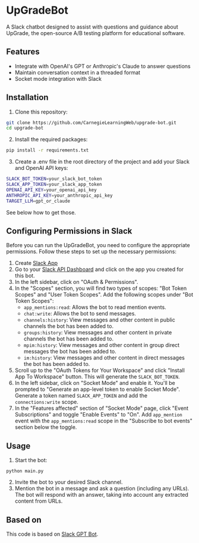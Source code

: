 # UpGradeBot
A Slack chatbot designed to assist with questions and guidance about UpGrade, the open-source A/B testing platform for educational software.

## Features
- Integrate with OpenAI's GPT or Anthropic's Claude to answer questions
- Maintain conversation context in a threaded format
- Socket mode integration with Slack

## Installation
1. Clone this repository:

```bash
git clone https://github.com/CarnegieLearningWeb/upgrade-bot.git
cd upgrade-bot
```
2. Install the required packages:

```bash
pip install -r requirements.txt
```
3. Create a .env file in the root directory of the project and add your Slack and OpenAI API keys:

```bash
SLACK_BOT_TOKEN=your_slack_bot_token
SLACK_APP_TOKEN=your_slack_app_token
OPENAI_API_KEY=your_openai_api_key
ANTHROPIC_API_KEY=your_anthropic_api_key
TARGET_LLM=gpt_or_claude
```
See below how to get those.

## Configuring Permissions in Slack
Before you can run the UpGradeBot, you need to configure the appropriate permissions. Follow these steps to set up the necessary permissions:

1. Create [Slack App](https://api.slack.com/authentication/basics)
2. Go to your [Slack API Dashboard](https://api.slack.com/apps) and click on the app you created for this bot.
3. In the left sidebar, click on "OAuth & Permissions".
4. In the "Scopes" section, you will find two types of scopes: "Bot Token Scopes" and "User Token Scopes". Add the following scopes under "Bot Token Scopes":
   - `app_mentions:read`: Allows the bot to read mention events.
   - `chat:write`: Allows the bot to send messages.
   - `channels:history`: View messages and other content in public channels the bot has been added to.
   - `groups:history`: View messages and other content in private channels the bot has been added to.
   - `mpim:history`: View messages and other content in group direct messages the bot has been added to.
   - `im:history`: View messages and other content in direct messages the bot has been added to.
5. Scroll up to the "OAuth Tokens for Your Workspace" and click "Install App To Workspace" button. This will generate the `SLACK_BOT_TOKEN`.
6. In the left sidebar, click on "Socket Mode" and enable it. You'll be prompted to "Generate an app-level token to enable Socket Mode". Generate a token named `SLACK_APP_TOKEN` and add the `connections:write` scope.
7. In the "Features affected" section of "Socket Mode" page, click "Event Subscriptions" and toggle "Enable Events" to "On". Add `app_mention` event with the `app_mentions:read` scope in the "Subscribe to bot events" section below the toggle.

## Usage
1. Start the bot:

```
python main.py
```
2. Invite the bot to your desired Slack channel.
3. Mention the bot in a message and ask a question (including any URLs). The bot will respond with an answer, taking into account any extracted content from URLs.

## Based on
This code is based on [Slack GPT Bot](https://github.com/alex000kim/slack-gpt-bot).
